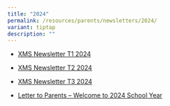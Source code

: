 ```yaml
---
title: "2024"
permalink: /resources/parents/newsletters/2024/
variant: tiptap
description: ""
---
```

<ul data-tight="true" class="tight">
<li>
<p><a href="/files/Newsletter to Parents/2024/XMS_Newsletter_T1_2024.pdf" rel="noopener noreferrer nofollow" target="_blank">XMS Newsletter T1 2024</a>
</p>
</li>
<li>
<p><a href="/files/Newsletter to Parents/2024/XMS_Newsletter_T2_2024.pdf" rel="noopener noreferrer nofollow" target="_blank">XMS Newsletter T2 2024</a>
</p>
</li>
<li>
<p><a href="/files/Newsletter to Parents/2024/XMS_Newsletter_T3_2024.pdf" rel="noopener noreferrer nofollow" target="_blank">XMS Newsletter T3 2024</a>
</p>
</li>
<li>
<p><a href="/files/Newsletter to Parents/2024/Letter_to_Parents___Welcome_to_2024_School_Year.pdf" rel="noopener noreferrer nofollow" target="_blank">Letter to Parents – Welcome to 2024 School Year</a>
</p>
</li>
</ul>
<p></p>